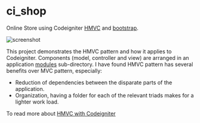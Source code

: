 # ci_shop
Online Store using Codeigniter [HMVC](https://bitbucket.org/wiredesignz/codeigniter-modular-extensions-hmvc) and [bootstrap](http://getbootstrap.com/). 

![screenshot](https://github.com/toppu/ci_shop/blob/master/images/ci_shop.png)

This project demonstrates the HMVC pattern and how it applies to Codeigniter. Components (model, controller and view) are arranged in an application [modules](https://github.com/toppu/ci_shop/tree/master/application/modules) sub-directory. I have found HMVC pattern has several benefits over MVC pattern, especially:

- Reduction of dependencies between the disparate parts of the application.
- Organization, having a folder for each of the relevant triads makes for a lighter work load.

To read more about [HMVC with Codeigniter](http://code.tutsplus.com/tutorials/hmvc-an-introduction-and-application--net-11850)

